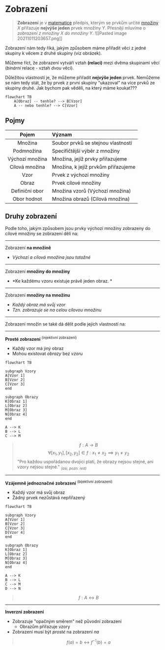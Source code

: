 # Zobrazení
> **Zobrazení** je v [matematice](https://cs.wikipedia.org/wiki/Matematika "Matematika") předpis, kterým se prvkům určité [množiny](https://cs.wikipedia.org/wiki/Mno%C5%BEina "Množina") _X_ přiřazuje **nejvýše jeden** prvek množiny _Y_. Přesněji mluvíme o _zobrazení z množiny X do množiny Y_.
![[Pasted image 20211011203657.png]]

Zobrazení nám tedy říká, jakým způsobem máme přiřadit věci z jedné skupiny k věcem z druhé skupiny (viz obrázek).

Můžeme říct, že zobrazení vytváří vztah **(relaci)** mezi dvěma skupinami věcí (*binární* relace - vztah *dvou* věcí).

Důležitou vlastností je, že můžeme přiřadit **nejvýše jeden** prvek. Nemůžeme se nám tedy stát, že by prvek z první skupiny "ukazoval" na více prvků ze skupiny druhé. Jak bychom pak věděli, na který máme koukat???

```mermaid
flowchart TB
	A[Obraz] -- tenhle? --> B[Vzor]
 	A -- nebo tenhle? --> C[Vzor]
```

## Pojmy
| Pojem | Význam  |
| :-------: | :------ |
| Množina | Soubor prvků se stejnou vlastností |
| Podmnožina | Specifičtější výběr z množiny |
| Výchozí množina | Množina, jejíž prvky přiřazujeme|
| Cílová množina | Množina, k jejíž prvkům přiřazujeme|
| Vzor | Prvek z výchozí množiny |
| Obraz | Prvek cílové množiny |
| Definiční obor | Množina vzorů (Výchozí množina)|
| Obor hodnot | Množina obrazů (Cílová množina)|

## Druhy zobrazení
Podle toho, jakým způsobem jsou prvky výchozí množiny zobrazeny do cílové množiny se zobrazení dělí na:

---
Zobrazení **na množině**
- *Výchozí a cílová množina jsou totožné*
---
Zobrazení **množiny do množiny** 
- *Ke každému vzoru existuje právě jeden obraz. *
---
Zobrazení **množiny na množinu**
- *Každý obraz má svůj vzor*
- *Tzn. zobrazuje se na celou cílovou množinu*
---
Zobrazení množin se také dá dělit podle jejich vlastností na:

---
**Prosté zobrazení** <sup>(injektivní zobrazení)</sup>
- Každý vzor má jiný obraz
- Mohou existovat *obrazy* bez *vzoru*
```mermaid
flowchart TB

subgraph Vzory
A[Vzor 1]
B[Vzor 2]
C[Vzor 3]
end

subgraph Obrazy
K[Obraz 1]
L[Obraz 2]
M[Obraz 3]
N[Obraz 4]
end

A --> K
B --> L
C --> M
```

> $$f: A \rightarrow B$$
>$$
\forall[x_1,y_1],[x_2,y_2]
\in
f: x_1 \not= x_2 \implies y_1 \not= y_2
>$$
>"Pro každou uspořádanou dvojici platí, že obrazy nejsou stejné, ani vzory nejsou stejné." *<sub>(asi, pozn. red)</sub>*

---
**Vzájemně jednoznačné zobrazení** <sup>(bijektivní zobrazení)</sup>
- Každý vzor má svůj obraz
- Žádný prvek nezůstává nepřiřazený
```mermaid
flowchart TB

subgraph Vzory
A[Vzor 1]
B[Vzor 2]
C[Vzor 3]
D[Vzor 4]
end

subgraph Obrazy
K[Obraz 1]
L[Obraz 2]
M[Obraz 3]
N[Obraz 4]
end

A --> K
B --> L
C --> M
D --> N
```
> $$f: A\leftrightarrow B$$

---
**Inverzní zobrazení**
- Zobrazuje "opačným směrem" než původní zobrazení
	- Obrazům přiřazuje vzory
- Zobrazení musí být *prosté* na zobrazení *na*

> $$ f(a) = b\leftrightarrow f^{-1}(b) = a  $$